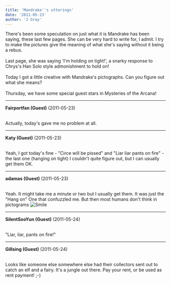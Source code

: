 ```yaml
---
title: 'Mandrake''s utterings'
date: '2011-05-23'
author: 'J Gray'
---
```


There's been some speculation on just what it is Mandrake has been saying, these last few pages. She can be very hard to write for, I admit. I try to make the pictures give the meaning of what she's saying without it being a rebus.<br><br>Last page, she was saying 'I'm holding on tight!', a snarky response to Chrys's Han Solo style admonishment to hold on!<br><br>Today I got a little creative with Mandrake's pictographs. Can you figure out what she means?<br><br>Thursday, we have some special guest stars in Mysteries of the Arcana!<br>

---
**Fairportfan (Guest)** (2011-05-23)

<br> Actually, today's gave me no problem at all.

---
**Katy (Guest)** (2011-05-23)

<br> Yeah, I got today's fine - "Circe will be pissed" and "Liar liar pants on fire" - the last one (hanging on tight) I couldn't quite figure out, but I can usually get them OK.

---
**adamas (Guest)** (2011-05-23)

<br> Yeah. It might take me a minute or two but I usually get them. It was just the "Hang on" One that confuzzled me. But then most humans don't think in pictograms <img src="//smilies/smile.gif" alt="Smile" border="0"><br>

---
**SilentSooYun (Guest)** (2011-05-24)

<br> "Liar, liar, pants on fire!"<br>

---
**Gillsing (Guest)** (2011-05-24)

<br> Looks like someone else somewhere else had their collectors sent out to catch an elf and a fairy. It's a jungle out there. Pay your rent, or be used as rent payment! ;-)

